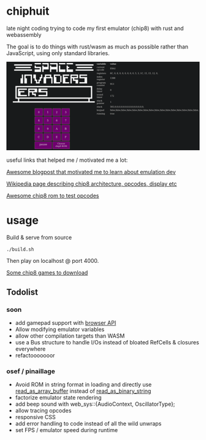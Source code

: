 # chiphuit

late night coding trying to code my first emulator (chip8) with rust and webassembly

The goal is to do things with rust/wasm as much as possible rather than JavaScript, using only standard libraries.

![The emulator running](example.png)

useful links that helped me / motivated me a lot:

[Awesome blogpost that motivated me to learn about emulation dev](https://multigesture.net/articles/how-to-write-an-emulator-chip-8-interpreter/)

[Wikipedia page describing chip8 architecture, opcodes, display etc](https://en.wikipedia.org/wiki/CHIP-8)

[Awesome chip8 rom to test opcodes](https://github.com/corax89/chip8-test-rom)

# usage

Build & serve from source

```
./build.sh
```

Then play on localhost @ port 4000.

[Some chip8 games to download](https://github.com/kripod/chip8-roms/tree/master/games)

## Todolist

### soon

- add gamepad support with [browser API](https://rustwasm.github.io/wasm-bindgen/api/web_sys/struct.GamepadEvent.html)
- Allow modifying emulator variables
- allow other compilation targets than WASM
- use a Bus structure to handle I/Os instead of bloated RefCells & closures everywhere
- refactooooooor

### osef / pinaillage

- Avoid ROM in string format in loading and directly use [read_as_array_buffer](https://rustwasm.github.io/wasm-bindgen/api/web_sys/struct.FileReader.html#method.read_as_array_buffer) instead of [read_as_binary_string](https://rustwasm.github.io/wasm-bindgen/api/web_sys/struct.FileReader.html#method.read_as_binary_string)
- factorize emulator state rendering
- add beep sound with web_sys::{AudioContext, OscillatorType};
- allow tracing opcodes
- responsive CSS
- add error handling to code instead of all the wild unwraps
- set FPS / emulator speed during runtime
